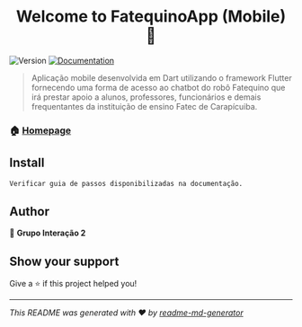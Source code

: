 <h1 align="center">Welcome to FatequinoApp (Mobile) 👋</h1>
<p>
  <img alt="Version" src="https://img.shields.io/badge/version-0.11-blue.svg?cacheSeconds=2592000" />
  <a href="https://drive.google.com/drive/folders/1vMmdR_w9nzmovm2YNCHiq_UOCbGeY-M_" target="_blank">
    <img alt="Documentation" src="https://img.shields.io/badge/documentation-yes-brightgreen.svg" />
  </a>
</p>

> Aplicação mobile desenvolvida em Dart utilizando o framework Flutter fornecendo uma forma de acesso ao chatbot do robô Fatequino que irá prestar apoio a alunos, professores, funcionários e demais frequentantes da instituição de ensino Fatec de Carapícuiba. 

### 🏠 [Homepage](https://fatequino.com.br)

## Install

```sh
Verificar guia de passos disponibilizadas na documentação.
```

## Author

👤 **Grupo Interação 2**


## Show your support

Give a ⭐️ if this project helped you!

***
_This README was generated with ❤️ by [readme-md-generator](https://github.com/kefranabg/readme-md-generator)_